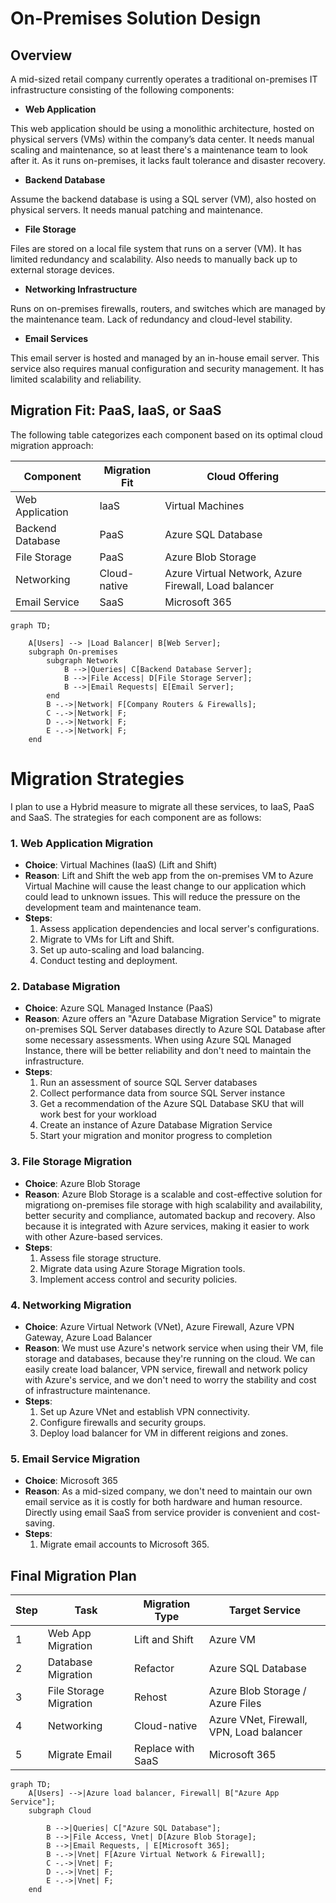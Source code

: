 # On-Premises Solution Design

## **Overview**

A mid-sized retail company currently operates a traditional on-premises IT infrastructure consisting of the following components:

- **Web Application**

This web application should be using a monolithic architecture, hosted on physical servers (VMs) within the company’s data center. It needs manual scaling and maintenance, so at least there's a maintenance team to look after it. As it runs on-premises, it lacks fault tolerance and disaster recovery.

- **Backend Database**

Assume the backend database is using a SQL server (VM), also hosted on physical servers. It needs manual patching and maintenance.

- **File Storage**

Files are stored on a local file system that runs on a server (VM). It has limited redundancy and scalability. Also needs to manually back up to external storage devices.

- **Networking Infrastructure**

Runs on on-premises firewalls, routers, and switches which are managed by the maintenance team. Lack of redundancy and cloud-level stability.

- **Email Services**

This email server is hosted and managed by an in-house email server. This service also requires manual configuration and security management. It has limited scalability and reliability.



## **Migration Fit: PaaS, IaaS, or SaaS**

The following table categorizes each component based on its optimal cloud migration approach:

| Component        | Migration Fit | Cloud Offering                                       |
| ---------------- | ------------- | ---------------------------------------------------- |
| Web Application  | IaaS          | Virtual Machines                                     |
| Backend Database | PaaS          | Azure SQL Database                                   |
| File Storage     | PaaS          | Azure Blob Storage                                   |
| Networking       | Cloud-native  | Azure Virtual Network, Azure Firewall, Load balancer |
| Email Service    | SaaS          | Microsoft 365                                        |

```mermaid
graph TD;
	
	A[Users] --> |Load Balancer| B[Web Server];
	subgraph On-premises
        subgraph Network
            B -->|Queries| C[Backend Database Server];
            B -->|File Access| D[File Storage Server];
            B -->|Email Requests| E[Email Server];
        end
        B -.->|Network| F[Company Routers & Firewalls];
        C -.->|Network| F;
        D -.->|Network| F;
        E -.->|Network| F;
    end
```

# Migration Strategies

I plan to use a Hybrid measure to migrate all these services, to IaaS, PaaS and SaaS. The strategies for each component are as follows:

### **1. Web Application Migration**

- **Choice**: Virtual Machines (IaaS) (Lift and Shift)
- **Reason**: Lift and Shift the web app from the on-premises VM to Azure Virtual Machine will cause the least change to our application which could lead to unknown issues. This will reduce the pressure on the development team and maintenance team.
- **Steps**:
  1. Assess application dependencies and local server's configurations.
  2. Migrate to VMs for Lift and Shift.
  3. Set up auto-scaling and load balancing.
  4. Conduct testing and deployment.

### **2. Database Migration**

- **Choice**: Azure SQL Managed Instance (PaaS)
- **Reason**: Azure offers an "Azure Database Migration Service" to migrate on-premises SQL Server databases directly to Azure SQL Database after some necessary assessments. When using Azure SQL Managed Instance, there will be better reliability and don't need to maintain the infrastructure.
- **Steps**:
  1. Run an assessment of source SQL Server databases
  2. Collect performance data from source SQL Server instance
  3. Get a recommendation of the Azure SQL Database SKU that will work best for your workload
  4. Create an instance of Azure Database Migration Service
  5. Start your migration and monitor progress to completion

### **3. File Storage Migration**

- **Choice**: Azure Blob Storage
- **Reason**: Azure Blob Storage is a scalable and cost-effective solution for migrationg on-premises file storage with high scalability and availability, better security and compliance, automated backup and recovery. Also because it is integrated with Azure services, making it easier to work with other Azure-based services.
- **Steps**:
  1. Assess file storage structure.
  2. Migrate data using Azure Storage Migration tools.
  3. Implement access control and security policies.

### **4. Networking Migration**

- **Choice**: Azure Virtual Network (VNet), Azure Firewall, Azure VPN Gateway, Azure Load Balancer
- **Reason**: We must use Azure's network service when using their VM, file storage and databases, because they're running on the cloud. We can easily create load balancer, VPN service, firewall and network policy with Azure's service, and we don't need to worry the stability and cost of infrastructure maintenance. 
- **Steps**:
  1. Set up Azure VNet and establish VPN connectivity.
  2. Configure firewalls and security groups.
  3. Deploy load balancer for VM in different reigions and zones.

### **5. Email Service Migration**

- **Choice**: Microsoft 365
- **Reason**: As a mid-sized company, we don't need to maintain our own email service as it is costly for both hardware and human resource. Directly using email SaaS from service provider is convenient and cost-saving.
- **Steps**:
  1. Migrate email accounts to Microsoft 365.

## **Final Migration Plan**

| Step | Task                   | Migration Type    | Target Service                           |
| ---- | ---------------------- | ----------------- | ---------------------------------------- |
| 1    | Web App Migration      | Lift and Shift    | Azure VM                                 |
| 2    | Database Migration     | Refactor          | Azure SQL Database                       |
| 3    | File Storage Migration | Rehost            | Azure Blob Storage / Azure Files         |
| 4    | Networking             | Cloud-native      | Azure VNet, Firewall, VPN, Load balancer |
| 5    | Migrate Email          | Replace with SaaS | Microsoft 365                            |

```mermaid
graph TD;
	A[Users] -->|Azure load balancer, Firewall| B["Azure App Service"];
    subgraph Cloud

        B -->|Queries| C["Azure SQL Database"];
        B -->|File Access, Vnet| D[Azure Blob Storage];
        B -->|Email Requests, | E[Microsoft 365];
        B -.->|Vnet| F[Azure Virtual Network & Firewall];
        C -.->|Vnet| F;
        D -.->|Vnet| F;
        E -.->|Vnet| F;
    end
```

